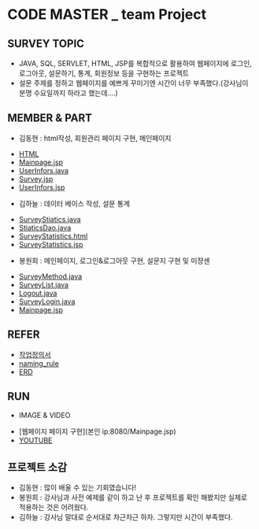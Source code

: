 # CODE MASTER _ team Project
## SURVEY TOPIC
- JAVA, SQL, SERVLET, HTML, JSP를 복합적으로 활용하여
  웹페이지에 로그인, 로그아웃, 설문하기, 통계, 회원정보 등을 구현하는 프로젝트
- 설문 주제를 정하고 웹페이지를 예쁘게 꾸미기엔 시간이 너무 부족했다.(강사님이 분명 수요일까지 하라고 했는데....)
## MEMBER & PART
- 김동현 : html작성, 회원관리 페이지 구현, 메인페이지
* [HTML](https://github.com/BongWonHee/toys_servlet/tree/main/src/main/resources/static/HTML)
* [Mainpage.jsp](https://github.com/BongWonHee/toys_servlet/blob/main/src/main/resources/META-INF/resources/Mainpage.jsp)
* [UserInfors.java](https://github.com/BongWonHee/toys_servlet/blob/main/src/main/java/com/example/toys_servlet/SURVEY_TEAMPALY/JAVA/UserInfors.java)
* [Survey.jsp](https://github.com/BongWonHee/toys_servlet/blob/main/src/main/resources/META-INF/resources/Survey.jsp)
* [UserInfors.jsp](https://github.com/BongWonHee/toys_servlet/blob/main/src/main/resources/META-INF/resources/UserInfors.jsp)

- 김하늘 : 데이터 베이스 작성, 설문 통계
* [SurveyStiatics.java](https://github.com/BongWonHee/toys_servlet/blob/main/src/main/java/com/example/toys_servlet/SURVEY_TEAMPALY/JAVA/SurveyStiatics.java)
* [StiaticsDao.java](https://github.com/BongWonHee/toys_servlet/blob/main/src/main/java/com/example/toys_servlet/SURVEY_TEAMPALY/JAVA/daos/StiaticsDao.java)
* [SurveyStatistics.html](https://github.com/BongWonHee/toys_servlet/blob/main/src/main/resources/static/HTML/SurveyStatistics.html)
* [SurveyStatistics.jsp](https://github.com/BongWonHee/toys_servlet/blob/main/src/main/resources/META-INF/resources/SurveyStatistics.jsp)

- 봉원희 : 메인페이지, 로그인&로그아웃 구현, 설문지 구현 및 미쟝센
* [SurveyMethod.java](https://github.com/BongWonHee/toys_servlet/blob/main/src/main/java/com/example/toys_servlet/SURVEY_TEAMPALY/JAVA/SurveyMethod.java)
* [SurveyList.java](https://github.com/BongWonHee/toys_servlet/blob/main/src/main/java/com/example/toys_servlet/SURVEY_TEAMPALY/JAVA/SurveyList.java)
* [Logout.java](https://github.com/BongWonHee/toys_servlet/blob/main/src/main/java/com/example/toys_servlet/SURVEY_TEAMPALY/JAVA/Logout.java)
* [SurveyLogin.java](https://github.com/BongWonHee/toys_servlet/blob/main/src/main/java/com/example/toys_servlet/SURVEY_TEAMPALY/JAVA/SurveyLogin.java)
* [Mainpage.jsp](https://github.com/BongWonHee/toys_servlet/blob/main/src/main/resources/META-INF/resources/Mainpage.jsp)

## REFER
 - [작업정의서](https://github.com/BongWonHee/toys_servlet/blob/main/src/main/resources/static/HTML/%EC%9E%91%EC%97%85%EC%A0%9C%EC%95%88%EC%84%9C.html)
 - [naming_rule](./src/SURVEY_code%20master/Naming_Rule_%EC%BD%94%EB%93%9C%EB%A7%88%EC%8A%A4%ED%84%B0.pdf)
 - [ERD](https://github.com/BongWonHee/toys_servlet/blob/main/src/main/resources/static/HTML/DB/Survey.png)

## RUN
- IMAGE & VIDEO
 * [웹페이지 페이지 구현](본인 ip:8080/Mainpage.jsp)
 * [YOUTUBE](https://www.youtube.com/watch?v=5u-gkhRW6Yg)

## 프로젝트 소감
 - 김동현 : 많이 배울 수 있는 기회였습니다!
 - 봉원희 : 강사님과 사전 예제를 같이 하고 난 후 프로젝트를 확인 해봤지만 실제로 적용하는 것은 어려웠다. 
 - 김하늘 : 강사님 말대로 순서대로 차근차근 하자. 그렇지만 시간이 부족했다.
